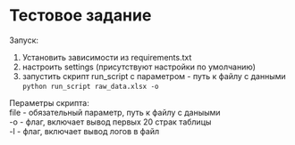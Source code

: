 # Тестовое задание
Запуск:
1. Установить зависимости из requirements.txt
2. настроить settings (присутствуют настройки по умолчанию)
3. запустить скрипт run_script с параметром - путь к файлу с данными <br>
`python run_script raw_data.xlsx -o`

Пераметры скрипта: <br>
file - обязательный параметр, путь к файлу с даныыми <br>
-o - флаг, включает вывод первых 20 страк таблицы <br>
-l - флаг, включает вывод логов в файл <br>